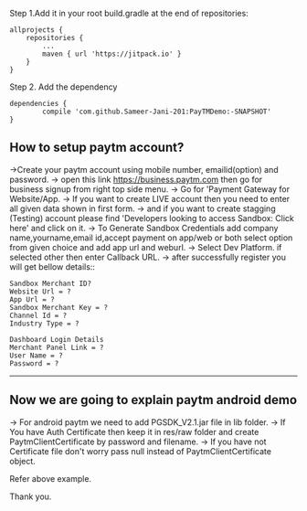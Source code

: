 Step 1.Add it in your root build.gradle at the end of repositories:

	allprojects {
		repositories {
			...
			maven { url 'https://jitpack.io' }
		}
	}


Step 2. Add the dependency

	dependencies {
	        compile 'com.github.Sameer-Jani-201:PayTMDemo:-SNAPSHOT'
	}


How to setup paytm account?
----------------------------------------------

->Create your paytm account using mobile number, emailid(option) and password.
-> open this link https://business.paytm.com then go for business signup from right top side menu.
-> Go for 'Payment Gateway for Website/App.
-> If you want to create LIVE account then you need to enter all given data shown in first form.
-> and if you want to create stagging (Testing) account please find 'Developers looking to access Sandbox: Click here' and click on it.
-> To Generate Sandbox Credentials add company name,yourname,email id,accept payment on app/web or both select option from given choice and add app url and weburl.
-> Select Dev Platform. if selected other then enter Callback URL.
-> after successfully register you will get bellow details::

	Sandbox Merchant ID?
	Website Url = ?
	App Url = ?
	Sandbox Merchant Key = ?
	Channel Id = ?
	Industry Type = ?

	Dashboard Login Details
	Merchant Panel Link = ?
	User Name = ?
	Password = ?



----------------------------------------------
Now we are going to explain paytm android demo
----------------------------------------------

-> For android paytm we need to add PGSDK_V2.1.jar file in lib folder.
-> If You have Auth Certificate then keep it in res/raw folder and create PaytmClientCertificate by password and filename.
-> If you have not Certificate file don't worry pass null instead of PaytmClientCertificate object.

Refer above example.


Thank you.